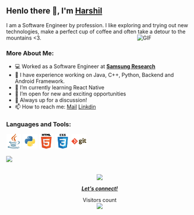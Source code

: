 <!-- <p align="center">
  <img src="https://media.giphy.com/media/MeJgB3yMMwIaHmKD4z/giphy.gif" width="30%">
</p>
<br> -->

## Henlo there 👋, I'm [Harshil](https://github.com/yharshil)

I am a Software Engineer by profession. I like exploring and trying out new technologies, make a perfect cup of coffee and often take a detour to the mountains <3.
<img align="right" alt="GIF" src="https://media.giphy.com/media/i4MAH84pqe2m2aVojc/giphy.gif" width="30%" height="30%"/>
  
### More About Me:
- 💻 Worked as a Software Engineer at **[Samsung Research](https://research.samsung.com/)**
-   🔭 I have experience working on Java, C++, Python, Backend and Android Framework.
-   🌱 I’m currently learning React Native 
-   🤔 I’m open for new and exciting opportunities
-   💬 Always up for a discussion!
-   📫 How to reach me: [Mail](mailto:harshil.y@outlook.com) [Linkdin](https://www.linkedin.com/in/harshilyadav/)


### Languages and Tools:

<code><img height="40" src="https://raw.githubusercontent.com/github/explore/80688e429a7d4ef2fca1e82350fe8e3517d3494d/topics/java/java.png"></code>
<code><img height="40" src="https://raw.githubusercontent.com/github/explore/80688e429a7d4ef2fca1e82350fe8e3517d3494d/topics/python/python.png"></code>
<code><img height="40" src="https://raw.githubusercontent.com/github/explore/5c058a388828bb5fde0bcafd4bc867b5bb3f26f3/topics/html/html.png"></code>
<code><img height="40" src="https://raw.githubusercontent.com/github/explore/5c058a388828bb5fde0bcafd4bc867b5bb3f26f3/topics/css/css.png"></code>
<code><img height="40" src="https://raw.githubusercontent.com/github/explore/80688e429a7d4ef2fca1e82350fe8e3517d3494d/topics/git/git.png"></code>

  <!-- Change the `github-readme-stats.anuraghazra1.vercel.app` to `github-readme-stats.vercel.app`  -->
  <img align="center" src="https://github-readme-stats.vercel.app/api/top-langs/?username=yharshil&langs_count=10" />

<br>

<br>
<!-- ![Shubham's github stats](https://github-readme-stats.vercel.app/api?username=shubham2637&theme=gotham&show_icons=true&include_all_commits=true)
 [![Top Langs](https://github-readme-stats.vercel.app/api/top-langs/?username=shubham2637&layout=compact)]()
[![wakatime stats](https://github-readme-stats.vercel.app/api/wakatime?username=shubham2637)](https://github.com/anuraghazra/github-readme-stats) -->
<p align="center">
  <img align="center" src="https://github-readme-stats.vercel.app/api?username=yharshil&theme=gotham&show_icons=true&include_all_commits=true" />

</p>
<p align="center">
  <a href='mailto:harshil.y@outlook.com'>
    <b><i>Let's connect! </i></b>
  </a>
 </p>
 <p align="center"> 
  Visitors count<br>
  <img src="https://profile-counter.glitch.me/yharshil/count.svg" />
</p>
